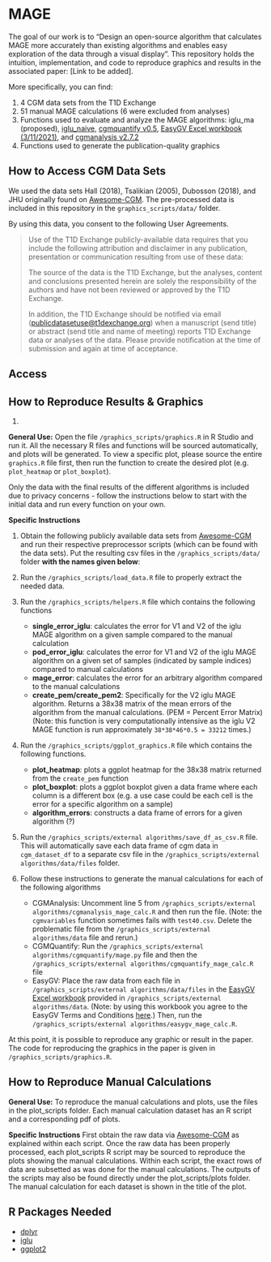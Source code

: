 # MAGE
The goal of our work is to “Design an open-source algorithm that calculates MAGE more accurately than existing algorithms and enables easy exploration of the data through a visual display”. This repository holds the intuition, implementation, and code to reproduce graphics and results in the associated paper: [Link to be added].  

More specifically, you can find:
1. 4 CGM data sets from the T1D Exchange
2. 51 manual MAGE calculations (6 were excluded from analyses)
3. Functions used to evaluate and analyze the MAGE algorithms: iglu_ma (proposed), [iglu_naive](https://cran.r-project.org/web/packages/iglu/index.html), [cgmquantify v0.5](https://github.com/brinnaebent/cgmquantify), [EasyGV Excel workbook (3/11/2021)](https://www.phc.ox.ac.uk/research/technology-outputs/easygv), and [cgmanalysis v2.7.2](https://cran.r-project.org/web/packages/cgmanalysis/index.html)
4. Functions used to generate the publication-quality graphics

## How to Access CGM Data Sets
We used the data sets Hall (2018), Tsalikian (2005), Dubosson (2018), and JHU originally found on [Awesome-CGM](https://github.com/irinagain/Awesome-CGM). The pre-processed data is included in this repository in the `graphics_scripts/data/` folder.

By using this data, you consent to the following User Agreements.
> Use of the T1D Exchange publicly-available data requires that you include the following attribution and disclaimer in any publication, presentation or communication resulting from use of these data:
> 
> The source of the data is the T1D Exchange, but the analyses, content and conclusions presented herein are solely the responsibility of the authors and have not been reviewed or approved by the T1D Exchange.
> 
> In addition, the T1D Exchange should be notified via email (publicdatasetuse@t1dexchange.org) when a manuscript (send title) or abstract (send title and name of meeting) reports T1D Exchange data or analyses of the data. Please provide notification at the time of submission and again at time of acceptance.

## Access 

## How to Reproduce Results & Graphics
1. 
**General Use:** Open the file `/graphics_scripts/graphics.R` in R Studio and run it. All the necessary R files and functions will be sourced automatically, and plots will be generated. To view a specific plot, please source the entire `graphics.R` file first, then run the function to create the desired plot (e.g. `plot_heatmap` or `plot_boxplot`).

Only the data with the final results of the different algorithms is included due to privacy concerns - follow the instructions below to start with the initial data and run every function on your own.

**Specific Instructions**
1. Obtain the following publicly available data sets from [Awesome-CGM](https://github.com/irinagain/Awesome-CGM) and run their respective preprocessor scripts (which can be found with the data sets). Put the resulting csv files in the `/graphics_scripts/data/` folder **with the names given below**:
	

2. Run the `/graphics_scripts/load_data.R` file to properly extract the needed data.

3. Run the `/graphics_scripts/helpers.R` file which contains the following functions
	- **single_error_iglu**: calculates the error for V1 and V2 of the iglu MAGE algorithm on a given sample compared to the manual calculation
	- **pod_error_iglu**: calculates the error for V1 and V2 of the iglu MAGE algorithm on a given set of samples (indicated by sample indices) compared to manual calculations
	- **mage_error**: calculates the error for an arbitrary algorithm compared to the manual calculations
	- **create_pem/create_pem2**: Specifically for the V2 iglu MAGE algorithm. Returns a 38x38 matrix of the mean errors of the algorithm from the manual calculations. (PEM = Percent Error Matrix) (Note: this function is very computationally intensive as the iglu V2 MAGE function is run approximately `38*38*46*0.5 = 33212` times.)
5. Run the `/graphics_scripts/ggplot_graphics.R` file which contains the following functions.
	- **plot_heatmap**: plots a ggplot heatmap for the 38x38 matrix returned from the `create_pem` function
	- **plot_boxplot**: plots a ggplot boxplot given a data frame where each column is a different box (e.g. a use case could be each cell is the error for a specific algorithm on a sample)
	- **algorithm_errors**: constructs a data frame of errors for a given algorithm (?)
6. Run the `/graphics_scripts/external algorithms/save_df_as_csv.R` file. This will automatically save each data frame of cgm data in `cgm_dataset_df` to a separate csv file in the `/graphics_scripts/external algorithms/data/files` folder.
7. Follow these instructions to generate the manual calculations for each of the following algorithms
	- CGMAnalysis: Uncomment line 5 from `/graphics_scripts/external algorithms/cgmanalysis_mage_calc.R` and then run the file. (Note: the `cgmvariables` function sometimes fails with `test40.csv`. Delete the problematic file from the `/graphics_scripts/external algorithms/data` file and rerun.)
	- CGMQuantify: Run the `/graphics_scripts/external algorithms/cgmquantify/mage.py` file and then the `/graphics_scripts/external algorithms/cgmquantify_mage_calc.R` file
	- EasyGV: Place the raw data from each file in `/graphics_scripts/external algorithms/data/files` in the [EasyGV Excel workbook](https://www.phc.ox.ac.uk/research/technology-outputs/easygv) provided in `/graphics_scripts/external algorithms/data`. (Note: by using this workbook you agree to the EasyGV Terms and Conditions [here](https://www.phc.ox.ac.uk/research/technology-outputs/easygv).) Then, run the `/graphics_scripts/external algorithms/easygv_mage_calc.R`.

At this point, it is possible to reproduce any graphic or result in the paper. The code for reproducing the graphics in the paper is given in `/graphics_scripts/graphics.R`.

## How to Reproduce Manual Calculations
**General Use:** To reproduce the manual calculations and plots, use the files in the plot_scripts folder. Each manual calculation dataset has an R script and a corresponding pdf of plots. 

**Specific Instructions**
First obtain the raw data via [Awesome-CGM](https://github.com/irinagain/Awesome-CGM) as explained within each script. Once the raw data has been properly processed, each plot_scripts R script may be sourced to reproduce the plots showing the manual calculations. Within each script, the exact rows of data are subsetted as was done for the manual calculations. The outputs of the scripts may also be found directly under the plot_scripts/plots folder. The manual calculation for each dataset is shown in the title of the plot.

## R Packages Needed
- [dplyr](https://cran.r-project.org/web/packages/dplyr/index.html)
- [iglu](https://cran.r-project.org/web/packages/iglu/index.html)
- [ggplot2](https://cran.r-project.org/web/packages/ggplot2/index.html)
